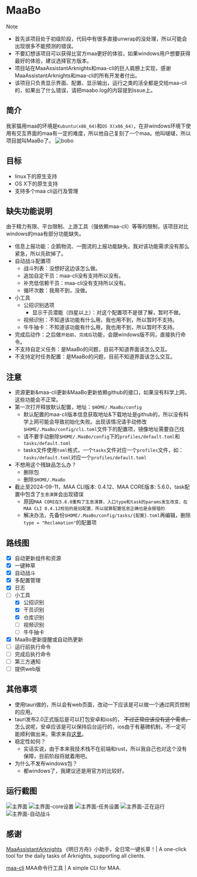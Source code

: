 # MaaBo

> [!NOTE]
>
> - 首先该项目处于初级阶段，代码中有很多直接unwrap的没处理，所以可能会出现很多不能预测的错误。
> - 不要幻想该项目可以获得比官方maa更好的体验，如果windows用户想要获得最好的体验，建议选择官方版本。
> - 项目站在MaaAssistantArknights和maa-cli的巨人肩膀上实现，感谢MaaAssistantArknights和maa-cli的所有开发者付出。
> - 该项目只负责显示界面、配置、显示输出，运行之类的活全都是交给maa-cli的，如果出了什么错误，请把maabo.log的内容提到issue上。

## 简介

我家猫用maa的环境是`Kubuntu(x86_64)`和`OS X(x86_64)`，在非windows环境下使用有交互界面的maa有一定的难度，所以他自己复刻了一个maa。他叫啵啵，所以项目就叫MaaBo了。
![bobo](./.assets/bobo.JPG)

## 目标

- linux下的原生支持
- OS X下的原生支持
- 支持多个maa cli运行及管理

## 缺失功能说明

由于精力有限、平台限制、上游工具（强依赖maa-cli）等等的限制，该项目对比windows的maa有部分功能缺失。

- 信息上报功能：企鹅物流、一图流的上报功能缺失。我对该功能需求没有那么紧急，所以先砍掉了。
- 自动战斗配置项
  - 战斗列表：没想好这边该怎么做。
  - 追加自定干员：maa-cli没有支持所以没有。
  - 补充低信赖干员：maa-cli没有支持所以没有。
  - 循环次数：我用不到，没做。
- 小工具
  - 公招识别选项
    - 显示干员潜能（四星以上）：对这个配置项不是很了解，暂时不做。
  - 视频识别：不知道该功能有什么用，我也用不到，所以暂时不支持。
  - 牛牛抽卡：不知道该功能有什么用，我也用不到，所以暂时不支持。
- 完成后动作：之后做`开始前`、`完成后`功能，会跟windows版不同，直接执行命令。
- 不支持自定义任务：是MaaBo的问题，目前不知道界面该怎么交互。
- 不支持定时任务配置：是MaaBo的问题，目前不知道界面该怎么交互。

## 注意

- 资源更新&maa-cli更新&MaaBo更新依赖github的接口，如果没有科学上网，这些功能会不正常。
- 第一次打开释放默认配置，地址：`$HOME/.MaaBo/config`
  - 默认配置的maa-cli版本信息获取地址&下载地址是github的，所以没有科学上网可能会导致初始化失败。出现该情况请手动修改`$HOME/.MaaBo/config/cli.toml`文件下的配置项，镜像地址需要自己找
  - 请不要手动删除`$HOME/.MaaBo/config`下的`profiles/default.toml`和
    `tasks/default.toml`
  - tasks文件使用`toml`格式，一个`tasks`文件对应一个`profiles`文件，如：`tasks/default.toml`对应一个`profiles/default.toml`
- 不想用这个残缺品怎么办？
  - 删除包
  - 删除`$HOME/.MaaBo`
- 截止至2024-09-11，MAA CLI版本: 0.4.12、MAA CORE版本: 5.6.0，task配置中包含了`生息演算`会出现错误
  - 原因`MAA CORE在5.6.0重构了生息演算，入口type和task的params发生改变，在MAA CLI 0.4.12校验的是旧配置，所以就算配置信息正确也是会报错的`
  - 解决办法，先备份`$HOME/.MaaBo/config/tasks/{配置}.toml`再编辑，删除`type = "Reclamation"`的配置项

## 路线图

- [x] 自动更新组件和资源
- [x] 一键种草
- [x] 自动战斗
- [x] 多配置管理
- [x] 日志
- [ ] 小工具
  - [x] 公招识别
  - [x] 干员识别
  - [x] 仓库识别
  - [ ] 视频识别
  - [ ] 牛牛抽卡
- [x] MaaBo更新提醒或自动热更新
- [ ] 运行前执行命令
- [ ] 完成后执行命令
- [ ] 第三方通知
- [ ] 提供web版

## 其他事项

- 使用tauri做的，所以会有web页面，改动一下应该是可以做一个通过网页控制的应用。
- tauri发布2.0正式版后是可以打包安卓和ios的， ~~不过正常应该没有这个需求。~~ 怎么说呢，安卓应该是可以保持后台运行的，ios由于有墓碑机制，不一定可能顺利做出来。需求来自[这里](https://github.com/orgs/MaaAssistantArknights/discussions/10468)。
- 稳定性如何？
  - 实话实说，由于本来我技术栈不在前端和rust，所以我自己也对这个没有保障，目前阶段将就着用吧。
- 为什么不发布windows包？
  - 都windows了，我建议还是用官方的比较好。

## 运行截图

![主界面](./.assets/1.1.png)
![主界面-core设置](./.assets/1.2.png)
![主界面-任务设置](./.assets/1.3.png)
![主界面-正在运行](./.assets/2.started.png)
![主界面-自动战斗](./.assets/3.copilot.png)

## 感谢

[MaaAssistantArknights](https://github.com/MaaAssistantArknights/MaaAssistantArknights) 《明日方舟》小助手，全日常一键长草！| A one-click tool for the daily tasks of Arknights, supporting all clients.

[maa-cli](https://github.com/MaaAssistantArknights/maa-cli) MAA命令行工具 | A simple CLI for MAA.
